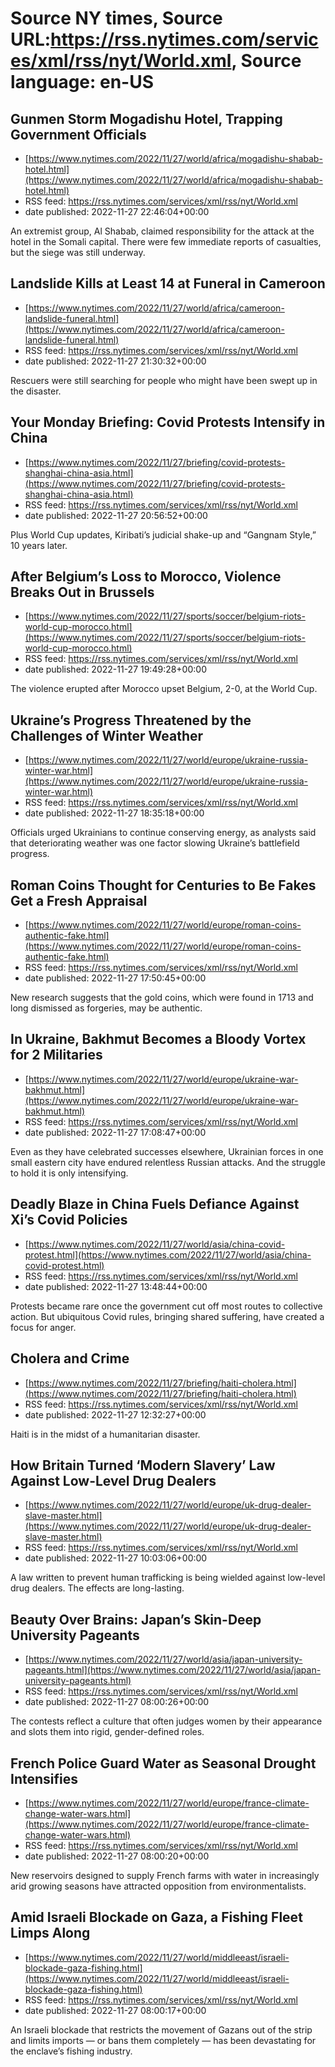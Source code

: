 # Source NY times, Source URL:https://rss.nytimes.com/services/xml/rss/nyt/World.xml, Source language: en-US

## Gunmen Storm Mogadishu Hotel, Trapping Government Officials
 - [https://www.nytimes.com/2022/11/27/world/africa/mogadishu-shabab-hotel.html](https://www.nytimes.com/2022/11/27/world/africa/mogadishu-shabab-hotel.html)
 - RSS feed: https://rss.nytimes.com/services/xml/rss/nyt/World.xml
 - date published: 2022-11-27 22:46:04+00:00

An extremist group, Al Shabab, claimed responsibility for the attack at the hotel in the Somali capital. There were few immediate reports of casualties, but the siege was still underway.

## Landslide Kills at Least 14 at Funeral in Cameroon
 - [https://www.nytimes.com/2022/11/27/world/africa/cameroon-landslide-funeral.html](https://www.nytimes.com/2022/11/27/world/africa/cameroon-landslide-funeral.html)
 - RSS feed: https://rss.nytimes.com/services/xml/rss/nyt/World.xml
 - date published: 2022-11-27 21:30:32+00:00

Rescuers were still searching for people who might have been swept up in the disaster.

## Your Monday Briefing: Covid Protests Intensify in China
 - [https://www.nytimes.com/2022/11/27/briefing/covid-protests-shanghai-china-asia.html](https://www.nytimes.com/2022/11/27/briefing/covid-protests-shanghai-china-asia.html)
 - RSS feed: https://rss.nytimes.com/services/xml/rss/nyt/World.xml
 - date published: 2022-11-27 20:56:52+00:00

Plus World Cup updates, Kiribati’s judicial shake-up and “Gangnam Style,” 10 years later.

## After Belgium’s Loss to Morocco, Violence Breaks Out in Brussels
 - [https://www.nytimes.com/2022/11/27/sports/soccer/belgium-riots-world-cup-morocco.html](https://www.nytimes.com/2022/11/27/sports/soccer/belgium-riots-world-cup-morocco.html)
 - RSS feed: https://rss.nytimes.com/services/xml/rss/nyt/World.xml
 - date published: 2022-11-27 19:49:28+00:00

The violence erupted after Morocco upset Belgium, 2-0, at the World Cup.

## Ukraine’s Progress Threatened by the Challenges of Winter Weather
 - [https://www.nytimes.com/2022/11/27/world/europe/ukraine-russia-winter-war.html](https://www.nytimes.com/2022/11/27/world/europe/ukraine-russia-winter-war.html)
 - RSS feed: https://rss.nytimes.com/services/xml/rss/nyt/World.xml
 - date published: 2022-11-27 18:35:18+00:00

Officials urged Ukrainians to continue conserving energy, as analysts said that deteriorating weather was one factor slowing Ukraine’s battlefield progress.

## Roman Coins Thought for Centuries to Be Fakes Get a Fresh Appraisal
 - [https://www.nytimes.com/2022/11/27/world/europe/roman-coins-authentic-fake.html](https://www.nytimes.com/2022/11/27/world/europe/roman-coins-authentic-fake.html)
 - RSS feed: https://rss.nytimes.com/services/xml/rss/nyt/World.xml
 - date published: 2022-11-27 17:50:45+00:00

New research suggests that the gold coins, which were found in 1713 and long dismissed as forgeries, may be authentic.

## In Ukraine, Bakhmut Becomes a Bloody Vortex for 2 Militaries
 - [https://www.nytimes.com/2022/11/27/world/europe/ukraine-war-bakhmut.html](https://www.nytimes.com/2022/11/27/world/europe/ukraine-war-bakhmut.html)
 - RSS feed: https://rss.nytimes.com/services/xml/rss/nyt/World.xml
 - date published: 2022-11-27 17:08:47+00:00

Even as they have celebrated successes elsewhere, Ukrainian forces in one small eastern city have endured relentless Russian attacks. And the struggle to hold it is only intensifying.

## Deadly Blaze in China Fuels Defiance Against Xi’s Covid Policies
 - [https://www.nytimes.com/2022/11/27/world/asia/china-covid-protest.html](https://www.nytimes.com/2022/11/27/world/asia/china-covid-protest.html)
 - RSS feed: https://rss.nytimes.com/services/xml/rss/nyt/World.xml
 - date published: 2022-11-27 13:48:44+00:00

Protests became rare once the government cut off most routes to collective action. But ubiquitous Covid rules, bringing shared suffering, have created a focus for anger.

## Cholera and Crime
 - [https://www.nytimes.com/2022/11/27/briefing/haiti-cholera.html](https://www.nytimes.com/2022/11/27/briefing/haiti-cholera.html)
 - RSS feed: https://rss.nytimes.com/services/xml/rss/nyt/World.xml
 - date published: 2022-11-27 12:32:27+00:00

Haiti is in the midst of a humanitarian disaster.

## ​How Britain Turned ‘Modern Slavery’ Law Against Low-Level Drug Dealers
 - [https://www.nytimes.com/2022/11/27/world/europe/uk-drug-dealer-slave-master.html](https://www.nytimes.com/2022/11/27/world/europe/uk-drug-dealer-slave-master.html)
 - RSS feed: https://rss.nytimes.com/services/xml/rss/nyt/World.xml
 - date published: 2022-11-27 10:03:06+00:00

A law written to prevent human trafficking is being wielded against low-level drug dealers. The effects are long-lasting.

## Beauty Over Brains: Japan’s Skin-Deep University Pageants
 - [https://www.nytimes.com/2022/11/27/world/asia/japan-university-pageants.html](https://www.nytimes.com/2022/11/27/world/asia/japan-university-pageants.html)
 - RSS feed: https://rss.nytimes.com/services/xml/rss/nyt/World.xml
 - date published: 2022-11-27 08:00:26+00:00

The contests reflect a culture that often judges women by their appearance and slots them into rigid, gender-defined roles.

## French Police Guard Water as Seasonal Drought Intensifies
 - [https://www.nytimes.com/2022/11/27/world/europe/france-climate-change-water-wars.html](https://www.nytimes.com/2022/11/27/world/europe/france-climate-change-water-wars.html)
 - RSS feed: https://rss.nytimes.com/services/xml/rss/nyt/World.xml
 - date published: 2022-11-27 08:00:20+00:00

New reservoirs designed to supply French farms with water in increasingly arid growing seasons have attracted opposition from environmentalists.

## Amid Israeli Blockade on Gaza, a Fishing Fleet Limps Along
 - [https://www.nytimes.com/2022/11/27/world/middleeast/israeli-blockade-gaza-fishing.html](https://www.nytimes.com/2022/11/27/world/middleeast/israeli-blockade-gaza-fishing.html)
 - RSS feed: https://rss.nytimes.com/services/xml/rss/nyt/World.xml
 - date published: 2022-11-27 08:00:17+00:00

An Israeli blockade that restricts the movement of Gazans out of the strip and limits imports — or bans them completely — has been devastating for the enclave’s fishing industry.
